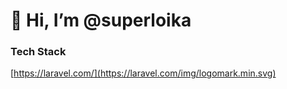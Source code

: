 # 👋 Hi, I’m @superloika

### Tech Stack
[https://laravel.com/](https://laravel.com/img/logomark.min.svg)
